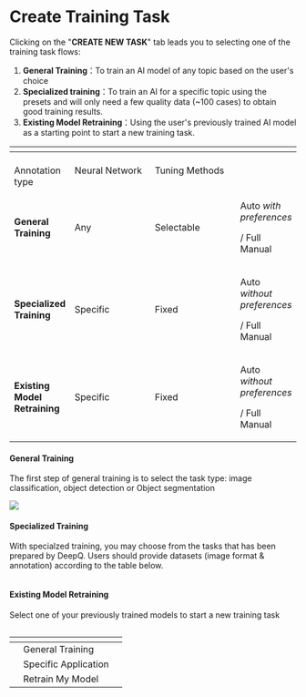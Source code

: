 # Create Training Task



Clicking on the "**CREATE NEW TASK**" tab leads you to selecting one of the training task flows:

1. **General Training**：To train an AI model of any topic based on the user's choice
2. **Specialized training**：To train an AI for a specific topic using the presets and will only need a few quality data (\~100 cases) to obtain good training results.
3. **Existing Model Retraining**：Using the user's previously trained AI model as a starting point to start a new training task.

<table data-header-hidden><thead><tr><th></th><th width="166"></th><th width="171"></th><th></th></tr></thead><tbody><tr><td><br>Annotation type</td><td>Neural Network</td><td>Tuning Methods</td><td></td></tr><tr><td><strong>General Training</strong></td><td>Any</td><td>Selectable</td><td><p>Auto <em>with preferences</em></p><p>/ Full Manual</p></td></tr><tr><td><strong>Specialized Training</strong></td><td>Specific</td><td>Fixed</td><td><p>Auto <em>without preferences</em></p><p>/ Full Manual</p></td></tr><tr><td><strong>Existing Model Retraining</strong></td><td>Specific</td><td>Fixed</td><td><p>Auto <em>without preferences</em></p><p>/ Full Manual</p></td></tr></tbody></table>

#### General Training <a href="#general-training" id="general-training"></a>

The first step of general training is to select the task type: image classification, object detection or Object segmentation

![](../../../.gitbook/assets/AITraining\_general\_training.png)

#### Specialized Training <a href="#specialized-training" id="specialized-training"></a>

With specialzed training, you may choose from the tasks that has been prepared by DeepQ. Users should provide datasets (image format & annotation) according to the table below.

<figure><img src="https://console.deepq.ai/docs/console/.gitbook/assets/con-4-1-2-2.3.png" alt=""><figcaption></figcaption></figure>

#### Existing Model Retraining <a href="#existing-model-retraining" id="existing-model-retraining"></a>

Select one of your previously trained models to start a new training task

<figure><img src="https://console.deepq.ai/docs/console/.gitbook/assets/con-4-1-3-2.3.png" alt=""><figcaption></figcaption></figure>

<table data-view="cards"><thead><tr><th></th><th></th><th></th></tr></thead><tbody><tr><td></td><td>General Training</td><td></td></tr><tr><td></td><td>Specific Application</td><td></td></tr><tr><td></td><td>Retrain My Model</td><td></td></tr></tbody></table>
